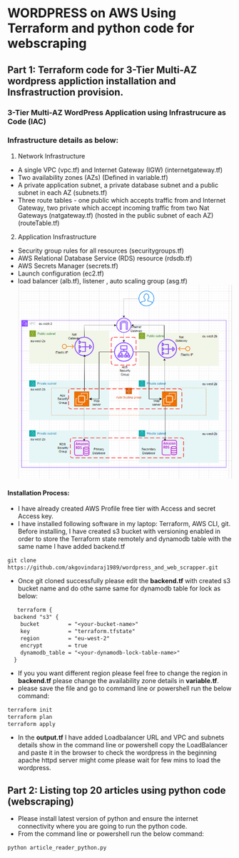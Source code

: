# WORDPRESS on AWS Using Terraform and python code for webscraping
## Part 1: Terraform code for 3-Tier Multi-AZ wordpress appliction installation and Insfrastruction provision.
### 3-Tier Multi-AZ WordPress Application using Infrastrucure as Code (IAC)
### **Infrastructure details as below:**
1) Network Infrastructure
- A single VPC (vpc.tf) and Internet Gateway (IGW) (internetgateway.tf)
- Two availability zones (AZs) (Defined in variable.tf)
- A private application subnet, a private database subnet and a public subnet in each AZ (subnets.tf)
- Three route tables - one public which accepts traffic from and Internet Gateway, two private which accept incoming traffic from two Nat Gateways (natgateway.tf) (hosted in the public subnet of each AZ) (routeTable.tf)
2) Application Insfrastructure
- Security group rules for all resources (securitygroups.tf)
- AWS Relational Database Service (RDS) resource (rdsdb.tf)
- AWS Secrets Manager (secrets.tf)
- Launch configuration (ec2.tf)
-  load balancer (alb.tf), listener , auto scaling group (asg.tf)
![WordPress AWS Architechture](/wordpress/wordpress_aws_architecture.PNG)

#### Installation Process:

- I have already created AWS Profile free tier with Access and secret Access key.
- I have installed following software in my laptop: Terraform, AWS CLI, git.
Before installing, I have created s3 bucket with versioning enabled in order to store the Terraform state remotely and dynamodb table with the same name I have added backend.tf


```
git clone https://github.com/akgovindaraj1989/wordpress_and_web_scrapper.git
```
- Once git cloned successfully please edit the **backend.tf** with created s3 bucket name and do othe same same for dynamodb table for lock as below:
```
   terraform {
  backend "s3" {
    bucket         = "<your-bucket-name>"
    key            = "terraform.tfstate"
    region         = "eu-west-2"  
    encrypt        = true
    dynamodb_table = "<your-dynamodb-lock-table-name>"  
  }
```
- If you you want different region please feel free to change the region in **backend.tf** please change the availability zone details in **variable.tf**.
-  please save the file and go to command line or powershell run the below command:
```
terraform init
terraform plan
terraform apply
```
- In the **output.tf** I have added Loadbalancer URL and VPC and subnets details show in the command line or powershell copy the LoadBalancer and paste it in the browser to check the wordpress in the beginning apache httpd server might come please wait for few mins to load the wordpress.
  
## Part 2: Listing top 20 articles using python code (webscraping)
- Please install latest version of python and ensure the internet connectivity where you are going to run the python code.
- From the command line or powershell run the below command:
```
python article_reader_python.py
```
